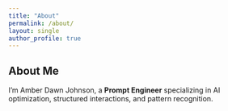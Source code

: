 ```yaml
---
title: "About"
permalink: /about/
layout: single
author_profile: true
---
```


## About Me

I’m Amber Dawn Johnson, a **Prompt Engineer** specializing in AI optimization, structured interactions, and pattern recognition.
